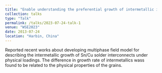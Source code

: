```yaml
---
title: "Enable understanding the preferential growth of intermetallic in electronic interconnects through multi-phase field modelling"
collection: talks
type: "Talk"
permalink: /talks/2023-07-24-talk-1
venue: "WSE2023"
date: 2013-07-24
location: "Harbin, China"
---
```


Reported recent works about developing multiphase field model for describing the intermetallic growth of Sn/Cu solder interconnects under physical loadings. The difference in growth rate of intermetallics wass found to be related to the physical properties of the grains.
